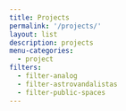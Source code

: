 ```yaml
---
title: Projects
permalink: '/projects/'
layout: list
description: projects
menu-categories:
  - project
filters:
  - filter-analog
  - filter-astrovandalistas
  - filter-public-spaces
---
```

